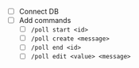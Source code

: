 * [ ] Connect DB
* [ ] Add commands
    * [ ] `/poll start <id>`
    * [ ] `/poll create <message>`
    * [ ] `/poll end <id>`
    * [ ] `/poll edit <value> <message>`